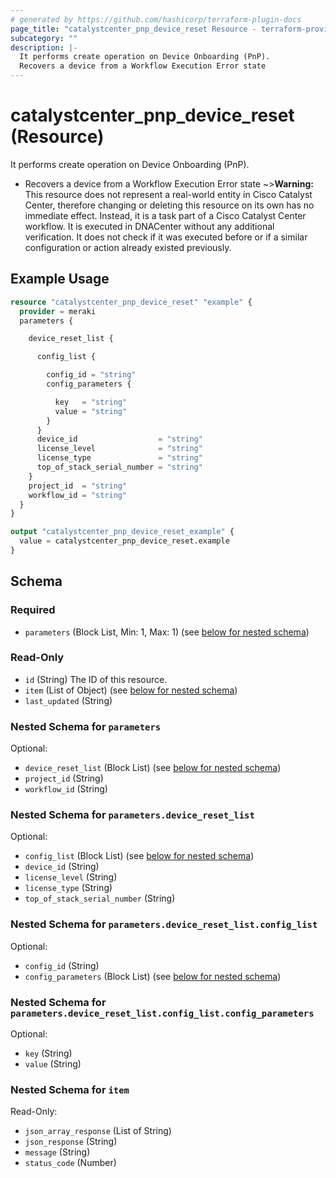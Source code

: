 ```yaml
---
# generated by https://github.com/hashicorp/terraform-plugin-docs
page_title: "catalystcenter_pnp_device_reset Resource - terraform-provider-catalystcenter"
subcategory: ""
description: |-
  It performs create operation on Device Onboarding (PnP).
  Recovers a device from a Workflow Execution Error state
---
```


# catalystcenter_pnp_device_reset (Resource)

It performs create operation on Device Onboarding (PnP).

- Recovers a device from a Workflow Execution Error state
~>**Warning:**
This resource does not represent a real-world entity in Cisco Catalyst Center, therefore changing or deleting this resource on its own has no immediate effect.
Instead, it is a task part of a Cisco Catalyst Center workflow. It is executed in DNACenter without any additional verification. It does not check if it was executed before or if a similar configuration or action already existed previously.

## Example Usage

```terraform
resource "catalystcenter_pnp_device_reset" "example" {
  provider = meraki
  parameters {

    device_reset_list {

      config_list {

        config_id = "string"
        config_parameters {

          key   = "string"
          value = "string"
        }
      }
      device_id                  = "string"
      license_level              = "string"
      license_type               = "string"
      top_of_stack_serial_number = "string"
    }
    project_id  = "string"
    workflow_id = "string"
  }
}

output "catalystcenter_pnp_device_reset_example" {
  value = catalystcenter_pnp_device_reset.example
}
```

<!-- schema generated by tfplugindocs -->
## Schema

### Required

- `parameters` (Block List, Min: 1, Max: 1) (see [below for nested schema](#nestedblock--parameters))

### Read-Only

- `id` (String) The ID of this resource.
- `item` (List of Object) (see [below for nested schema](#nestedatt--item))
- `last_updated` (String)

<a id="nestedblock--parameters"></a>
### Nested Schema for `parameters`

Optional:

- `device_reset_list` (Block List) (see [below for nested schema](#nestedblock--parameters--device_reset_list))
- `project_id` (String)
- `workflow_id` (String)

<a id="nestedblock--parameters--device_reset_list"></a>
### Nested Schema for `parameters.device_reset_list`

Optional:

- `config_list` (Block List) (see [below for nested schema](#nestedblock--parameters--device_reset_list--config_list))
- `device_id` (String)
- `license_level` (String)
- `license_type` (String)
- `top_of_stack_serial_number` (String)

<a id="nestedblock--parameters--device_reset_list--config_list"></a>
### Nested Schema for `parameters.device_reset_list.config_list`

Optional:

- `config_id` (String)
- `config_parameters` (Block List) (see [below for nested schema](#nestedblock--parameters--device_reset_list--config_list--config_parameters))

<a id="nestedblock--parameters--device_reset_list--config_list--config_parameters"></a>
### Nested Schema for `parameters.device_reset_list.config_list.config_parameters`

Optional:

- `key` (String)
- `value` (String)





<a id="nestedatt--item"></a>
### Nested Schema for `item`

Read-Only:

- `json_array_response` (List of String)
- `json_response` (String)
- `message` (String)
- `status_code` (Number)
